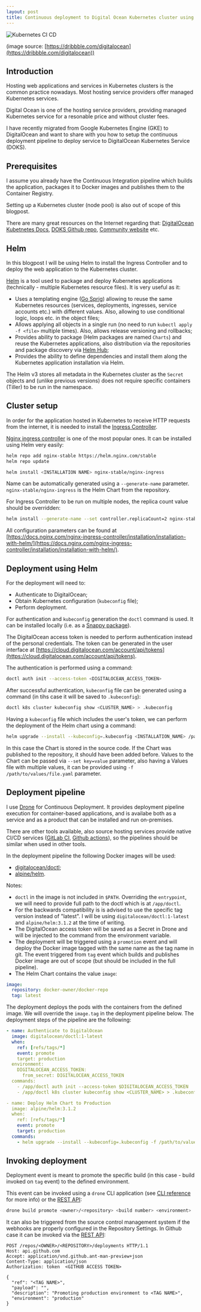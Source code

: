 ```yaml
---
layout: post
title: Continuous deployment to Digital Ocean Kubernetes cluster using Drone and Helm
---
```


<img src="{{ '/assets/img/posts/2020/k8s.jpg' | prepend:site.baseurl }}" alt="Kubernetes CI CD" class="img-responsive img-rounded" />

(image source: [https://dribbble.com/digitalocean](https://dribbble.com/digitalocean))

## Introduction

Hosting web applications and services in Kubernetes clusters is the common practice nowadays. Most hosting service providers offer managed Kubernetes services.

Digital Ocean is one of the hosting service providers, providing managed Kubernetes service for a resonable price and without cluster fees.

I have recently migrated from Google Kubernetes Engine (GKE) to DigitalOcean and want to share with you how to setup the continuous deployment pipeline to deploy service to DigitalOcean Kubernetes Service (DOKS).

## Prerequisites

I assume you already have the Continuous Integration pipeline which builds the application, packages it to Docker images and publishes them to the Container Registry.

Setting up a Kubernetes cluster (node pool) is also out of scope of this blogpost.

There are many great resources on the Internet regarding that: [DigitalOcean Kubetnetes Docs](https://www.digitalocean.com/docs/kubernetes/), [DOKS Github repo](https://github.com/digitalocean/DOKS), [Community website](https://www.digitalocean.com/community) etc.

## Helm

In this blogpost I will be using Helm to install the Ingress Controller and to deploy the web application to the Kubernetes cluster.

[Helm](https://helm.sh/) is a tool used to package and deploy Kubernetes applications (technically - multiple Kubernetes resource files). It is very useful as it:

* Uses a templating engine ([Go Sprig](https://masterminds.github.io/sprig/)) allowing to reuse the same Kubernetes resources (services, deployments, ingresses, service accounts etc.) with different values. Also, allowing to use conditional logic, loops etc. in the object files;
* Allows applying all objects in a single run (no need to run `kubectl apply -f <file>` multiple times). Also, allows release versioning and rollbacks;
* Provides ability to package (Helm packages are named `Charts`) and reuse the Kubernetes applications, also distribution via the repositories and package discovery via [Helm Hub](https://hub.helm.sh/);
* Provides the ability to define dependencies and install them along the Kubernetes application installation via Helm.

The Helm v3 stores all metadata in the Kubernetes cluster as the `Secret` objects and (unlike previous versions) does not require specific containers (Tiller) to be run in the namespace.

## Cluster setup

In order for the application hosted in Kubernetes to receive HTTP requests from the internet, it is needed to install the [Ingress Controller](https://kubernetes.io/docs/concepts/services-networking/ingress-controllers/).

[Nginx ingress controller](https://docs.nginx.com/nginx-ingress-controller/overview/) is one of the most popular ones. It can be installed using Helm very easily:

```bash
helm repo add nginx-stable https://helm.nginx.com/stable
helm repo update

helm install <INSTALLATION NAME> nginx-stable/nginx-ingress
```

Name can be automatically generated using a `--generate-name` parameter. `nginx-stable/nginx-ingress` is the Helm Chart from the repository.

For Ingress Controller to be run on multiple nodes, the replica count value should be overridden:

```bash
helm install --generate-name --set controller.replicaCount=2 nginx-stable/nginx-ingress
```

All configuration parameters can be found at [https://docs.nginx.com/nginx-ingress-controller/installation/installation-with-helm/](https://docs.nginx.com/nginx-ingress-controller/installation/installation-with-helm/).

## Deployment using Helm

For the deployment will need to:

* Authenticate to DigitalOcean;
* Obtain Kubernetes configuration (`kubeconfig` file);
* Perform deployment.

For authentication and `kubeconfig` generation the `doctl` command is used. It can be installed locally (i.e. as a [Snappy package](https://snapcraft.io/doctl)).

The DigitalOcean access token is needed to perform authentication instead of the personal credentials. The token can be generated in the user interface at [https://cloud.digitalocean.com/account/api/tokens](https://cloud.digitalocean.com/account/api/tokens).

The authentication is performed using a command:

```bash
doctl auth init --access-token <DIGITALOCEAN_ACCESS_TOKEN>
```

After successful authentication, `kubeconfig` file can be generated using a command (in tihs case it will be saved to `.kubeconfig`):

```bash
doctl k8s cluster kubeconfig show <CLUSTER_NAME> > .kubeconfig
```

Having a `kubeconfig` file which includes the user's token, we can perform the deployment of the Helm chart using a command:

```bash
helm upgrade --install --kubeconfig=.kubeconfig <INSTALLATION_NAME> /path/to/helm/chart
```

In this case the Chart is stored in the source code. If the Chart was published to the repository, it should have been added before.
Values to the Chart can be passed via `--set key=value` parameter, also having a Values file with multiple values, it can be provided using `-f /path/to/values/file.yaml` parameter.

## Deployment pipeline

I use [Drone](https://drone.io/) for Continuous Deployment. It provides deployment pipeline execution for container-based applications, and is availabe both as a service and as a product that can be installed and run on-premises.

There are other tools available, also source hosting services provide native CI/CD services ([GitLab CI](https://docs.gitlab.com/ee/ci/), [Github actions](https://github.com/features/actions)), so the pipelines should be similar when used in other tools.

In the deployment pipeline the following Docker images will be used:

* [digitalocean/doctl](https://hub.docker.com/r/digitalocean/doctl);
* [alpine/helm](https://hub.docker.com/r/alpine/helm).

Notes:

* `doctl` in the image is not included in `$PATH`. Overriding the `entrypoint`, we will need to provide full path to the doctl which is at `/app/doctl`.
* For the backwards compatibility is is advised to use the specific tag version instead of "latest". I will be using `digitalocean/doctl:1-latest` and `alpine/helm:3.1.2` at the time of writing.
* The DigitalOcean access token will be saved as a Secret in Drone and will be injected to the command from the environment variable.
* The deployment will be triggered using a `promotion` event and will deploy the Docker image tagged with the same name as the tag name in git. The event triggered from `tag` event which builds and publishes Docker image are out of scope (but should be included in the full pipeline).
* The Helm Chart contains the value `image`:

```yaml
image:
  repository: docker-owner/docker-repo
  tag: latest
```

The deployment deploys the pods with the containers from the defined image. We will override the `image.tag` in the deployment pipeline below. The deployment steps of the pipeline are the following:

```yaml
- name: Authenticate to DigitalOcean
  image: digitalocean/doctl:1-latest
  when:
    ref: [refs/tags/*]
    event: promote
    target: production
  environment:
    DIGITALOCEAN_ACCESS_TOKEN:
      from_secret: DIGITALOCEAN_ACCESS_TOKEN
  commands:
    - /app/doctl auth init --access-token $DIGITALOCEAN_ACCESS_TOKEN
    - /app/doctl k8s cluster kubeconfig show <CLUSTER_NAME> > .kubeconfig

- name: Deploy Helm Chart to Production
  image: alpine/helm:3.1.2
  when:
    ref: [refs/tags/*]
    event: promote
    target: production
  commands:
    - helm upgrade --install --kubeconfig=.kubeconfig -f /path/to/values/file.yaml --set image.tag=${DRONE_TAG##v} <INSTALLATION_NAME> /path/to/helm/chart

```

## Invoking deployment

Deployment event is meant to promote the specific build (in this case - build invoked on `tag` event) to the defined environment.

This event can be invoked using a `drone` CLI application (see [CLI reference](https://readme.drone.io/cli/build/drone-build-promote/) for more info) or the [REST API](https://docs.drone.io/api/builds/build_promote/):

```bash
drone build promote <owner>/<repository> <build number> <environment>
```

It can also be triggered from the source control management system if the webhooks are properly configured in the Repository Settings. In Github case it can be invoked via the [REST API](https://developer.github.com/v3/repos/deployments/):

```http
POST /repos/<OWNER>/<REPOSITORY>/deployments HTTP/1.1
Host: api.github.com
Accept: application/vnd.github.ant-man-preview+json
Content-Type: application/json
Authorization: token  <GITHUB ACCESS TOKEN>

{
  "ref": "<TAG NAME>",
  "payload": "",
  "description": "Promoting production environment to <TAG NAME>",
  "environment": "production"
}
```
